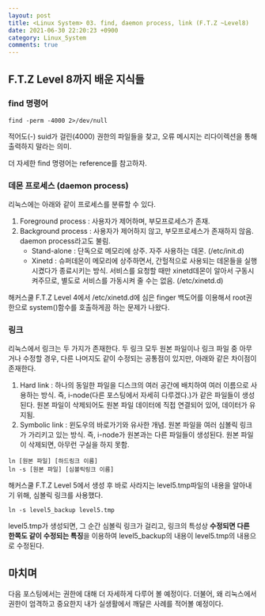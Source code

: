 ```yaml
---
layout: post
title: <Linux System> 03. find, daemon process, link (F.T.Z ~Level8) 
date: 2021-06-30 22:20:23 +0900
category: Linux_System
comments: true
---
```


## F.T.Z Level 8까지 배운 지식들

### find 명령어

```
find -perm -4000 2>/dev/null
```

적어도(-) suid가 걸린(4000) 권한의 파일들을 찾고, 오류 메시지는 리다이렉션을 통해 출력하지 말라는 의미.

더 자세한 find 명령어는 reference를 참고하자.

### 데몬 프로세스 (daemon process)

리눅스에는 아래와 같이 프로세스를 분류할 수 있다.

1. Foreground process : 사용자가 제어하며, 부모프로세스가 존재.
2. Background process : 사용자가 제어하지 않고, 부모프로세스가 존재하지 않음. daemon process라고도 불림.
    - Stand-alone : 단독으로 메모리에 상주. 자주 사용하는 데몬. (/etc/init.d)
    - Xinetd : 슈퍼데몬이 메모리에 상주하면서, 간헐적으로 사용되는 데몬들을 실행시켰다가 종료시키는 방식. 서비스를 요청할 때만 xinetd데몬이 알아서 구동시켜주므로, 별도로 서비스를 가동시켜 줄 수는 없음. (/etc/xinetd.d)

해커스쿨 F.T.Z Level 4에서 /etc/xinetd.d에 심은 finger 백도어를 이용해서 root권한으로 system()함수를 호출하게끔 하는 문제가 나왔다.

### 링크

리눅스에서 링크는 두 가지가 존재한다. 두 링크 모두 원본 파일이나 링크 파일 중 아무거나 수정할 경우, 다른 나머지도 같이 수정되는 공통점이 있지만, 아래와 같은 차이점이 존재한다.

1. Hard link : 하나의 동일한 파일을 디스크의 여러 공간에 배치하여 여러 이름으로 사용하는 방식. 즉, i-node(다른 포스팅에서 자세히 다루겠다.)가 같은 파일들이 생성된다. 원본 파일이 삭제되어도 원본 파일 데이터에 직접 연결되어 있어, 데이터가 유지됨.
2. Symbolic link : 윈도우의 바로가기와 유사한 개념. 원본 파일을 여러 심볼릭 링크가 가리키고 있는 방식. 즉, i-node가 원본과는 다른 파일들이 생성된다. 원본 파일이 삭제되면, 아무런 구실을 하지 못함.

```
ln [원본 파일] [하드링크 이름] 
ln -s [원본 파일] [심볼릭링크 이름] 
```

해커스쿨 F.T.Z Level 5에서 생성 후 바로 사라지는 level5.tmp파일의 내용을 알아내기 위해, 심볼릭 링크를 사용했다.

```
ln -s level5_backup level5.tmp
```

level5.tmp가 생성되면, 그 순간 심볼릭 링크가 걸리고, 링크의 특성상 **수정되면 다른 한쪽도 같이 수정되는 특징**을 이용하여 level5_backup의 내용이 level5.tmp의 내용으로 수정된다.

## 마치며

다음 포스팅에서는 권한에 대해 더 자세하게 다루어 볼 예정이다. 더불어, 왜 리눅스에서 권한이 엄격하고 중요한지 내가 실생활에서 깨달은 사례를 적어볼 예정이다.
